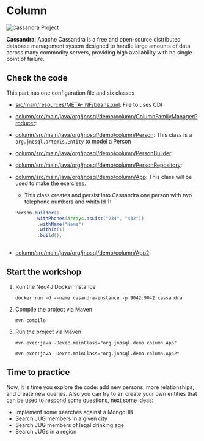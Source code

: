 # Column

![Cassandra Project](http://www.jnosql.org/img/logos/cassandra.png)

**Cassandra**: Apache Cassandra is a free and open-source distributed database management system designed to handle large amounts of data across many commodity servers, providing high availability with no single point of failure.


## Check the code

This part has one configuration file and six classes


* [src/main/resources/META-INF/beans.xml](src/main/resources/META-INF/beans.xml): File to uses CDI

* [column/src/main/java/org/jnosql/demo/column/ColumnFamilyManagerProducer](oc1-hands-on-2018/column/src/main/java/org/jnosql/demo/column/ColumnFamilyManagerProducer.java):

* [column/src/main/java/org/jnosql/demo/column/Person](oc1-hands-on-2018/column/src/main/java/org/jnosql/demo/column/Person.java): This class is a `org.jnosql.artemis.Entity` to model a Person

* [column/src/main/java/org/jnosql/demo/column/PersonBuilder](oc1-hands-on-2018/column/src/main/java/org/jnosql/demo/column/PersonBuilder.java): 

* [column/src/main/java/org/jnosql/demo/column/PersonRepository](column/src/main/java/org/jnosql/demo/column/PersonRepository.java): 

* [column/src/main/java/org/jnosql/demo/column/App](column/src/main/java/org/jnosql/demo/column/App.java): This class will be used to make the exercises.
	* This class creates and persist into Cassandra one person with two telephone numbers and whith Id 1:
	```java
	Person.builder().
            withPhones(Arrays.asList("234", "432"))
            .withName("Name")
            .withId(1)
            .build();
	  

* [column/src/main/java/org/jnosql/demo/column/App2](column/src/main/java/org/jnosql/demo/column/App2.java): 


## Start the workshop

1. Run the Neo4J Docker instance

	```
	docker run -d --name casandra-instance -p 9042:9042 cassandra
	```
  
2. Compile the project via Maven 
	```
	mvn compile
	```
3. Run the project via Maven 
	```
	mvn exec:java -Dexec.mainClass="org.jnosql.demo.column.App"
	
	mvn exec:java -Dexec.mainClass="org.jnosql.demo.column.App2"
	```
	
## Time to practice

Now, It is time you explore the code: add new persons, more relationships, and create new queries. 
Also you can try to an create your own entities that can be used to respond some questions, next some ideas: 

* Implement some searches against a MongoDB
* Search JUG members in a given city
* Search JUG members of legal drinking age
* Search JUGs in a region
